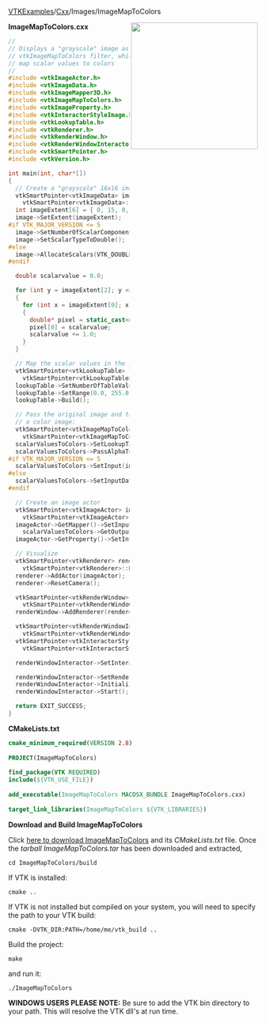 [VTKExamples](Home)/[Cxx](Cxx)/Images/ImageMapToColors

<img align="right" src="https://github.com/lorensen/VTKExamples/raw/master/Testing/Baseline/Images/TestImageMapToColors.png" width="256" />

**ImageMapToColors.cxx**
```c++
//
// Displays a "grayscale" image as a full color image via the
// vtkImageMapToColors filter, which uses a lookup table to
// map scalar values to colors
//
#include <vtkImageActor.h>
#include <vtkImageData.h>
#include <vtkImageMapper3D.h>
#include <vtkImageMapToColors.h>
#include <vtkImageProperty.h>
#include <vtkInteractorStyleImage.h>
#include <vtkLookupTable.h>
#include <vtkRenderer.h>
#include <vtkRenderWindow.h>
#include <vtkRenderWindowInteractor.h>
#include <vtkSmartPointer.h>
#include <vtkVersion.h>

int main(int, char*[])
{
  // Create a "grayscale" 16x16 image, 1-component pixels of type "double"
  vtkSmartPointer<vtkImageData> image =
    vtkSmartPointer<vtkImageData>::New();
  int imageExtent[6] = { 0, 15, 0, 15, 0, 0 };
  image->SetExtent(imageExtent);
#if VTK_MAJOR_VERSION <= 5
  image->SetNumberOfScalarComponents(1);
  image->SetScalarTypeToDouble();
#else
  image->AllocateScalars(VTK_DOUBLE, 1);
#endif

  double scalarvalue = 0.0;

  for (int y = imageExtent[2]; y <= imageExtent[3]; y++)
  {
    for (int x = imageExtent[0]; x <= imageExtent[1]; x++)
    {
      double* pixel = static_cast<double*>(image->GetScalarPointer(x, y, 0));
      pixel[0] = scalarvalue;
      scalarvalue += 1.0;
    }
  }

  // Map the scalar values in the image to colors with a lookup table:
  vtkSmartPointer<vtkLookupTable> lookupTable =
    vtkSmartPointer<vtkLookupTable>::New();
  lookupTable->SetNumberOfTableValues(256);
  lookupTable->SetRange(0.0, 255.0);
  lookupTable->Build();

  // Pass the original image and the lookup table to a filter to create
  // a color image:
  vtkSmartPointer<vtkImageMapToColors> scalarValuesToColors =
    vtkSmartPointer<vtkImageMapToColors>::New();
  scalarValuesToColors->SetLookupTable(lookupTable);
  scalarValuesToColors->PassAlphaToOutputOn();
#if VTK_MAJOR_VERSION <= 5
  scalarValuesToColors->SetInput(image);
#else
  scalarValuesToColors->SetInputData(image);
#endif

  // Create an image actor
  vtkSmartPointer<vtkImageActor> imageActor =
    vtkSmartPointer<vtkImageActor>::New();
  imageActor->GetMapper()->SetInputConnection(
    scalarValuesToColors->GetOutputPort());
  imageActor->GetProperty()->SetInterpolationTypeToNearest();

  // Visualize
  vtkSmartPointer<vtkRenderer> renderer =
    vtkSmartPointer<vtkRenderer>::New();
  renderer->AddActor(imageActor);
  renderer->ResetCamera();

  vtkSmartPointer<vtkRenderWindow> renderWindow =
    vtkSmartPointer<vtkRenderWindow>::New();
  renderWindow->AddRenderer(renderer);

  vtkSmartPointer<vtkRenderWindowInteractor> renderWindowInteractor =
    vtkSmartPointer<vtkRenderWindowInteractor>::New();
  vtkSmartPointer<vtkInteractorStyleImage> style =
    vtkSmartPointer<vtkInteractorStyleImage>::New();

  renderWindowInteractor->SetInteractorStyle(style);

  renderWindowInteractor->SetRenderWindow(renderWindow);
  renderWindowInteractor->Initialize();
  renderWindowInteractor->Start();

  return EXIT_SUCCESS;
}
```
**CMakeLists.txt**
```cmake
cmake_minimum_required(VERSION 2.8)
 
PROJECT(ImageMapToColors)
 
find_package(VTK REQUIRED)
include(${VTK_USE_FILE})
 
add_executable(ImageMapToColors MACOSX_BUNDLE ImageMapToColors.cxx)
 
target_link_libraries(ImageMapToColors ${VTK_LIBRARIES})
```

**Download and Build ImageMapToColors**

Click [here to download ImageMapToColors](https://github.com/lorensen/VTKWikiExamplesTarballs/raw/master/ImageMapToColors.tar) and its *CMakeLists.txt* file.
Once the *tarball ImageMapToColors.tar* has been downloaded and extracted,
```
cd ImageMapToColors/build 
```
If VTK is installed:
```
cmake ..
```
If VTK is not installed but compiled on your system, you will need to specify the path to your VTK build:
```
cmake -DVTK_DIR:PATH=/home/me/vtk_build ..
```
Build the project:
```
make
```
and run it:
```
./ImageMapToColors
```
**WINDOWS USERS PLEASE NOTE:** Be sure to add the VTK bin directory to your path. This will resolve the VTK dll's at run time.

